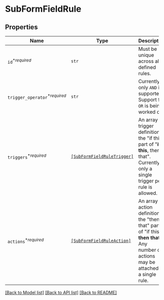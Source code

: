 # SubFormFieldRule



## Properties
Name | Type | Description | Notes
------------ | ------------- | ------------- | -------------
| `id`<sup>*_required_</sup> | ```str``` |  Must be unique across all defined rules.  |  |
| `trigger_operator`<sup>*_required_</sup> | ```str``` |  Currently only `AND` is supported. Support for `OR` is being worked on.  |  [default to "AND"] |
| `triggers`<sup>*_required_</sup> | [```[SubFormFieldRuleTrigger]```](SubFormFieldRuleTrigger.md) |  An array of trigger definitions, the &quot;if this&quot; part of &quot;**if this**, then that&quot;. Currently only a single trigger per rule is allowed.  |  |
| `actions`<sup>*_required_</sup> | [```[SubFormFieldRuleAction]```](SubFormFieldRuleAction.md) |  An array of action definitions, the &quot;then that&quot; part of &quot;if this, **then that**&quot;. Any number of actions may be attached to a single rule.  |  |

[[Back to Model list]](../README.md#documentation-for-models) [[Back to API list]](../README.md#documentation-for-api-endpoints) [[Back to README]](../README.md)



